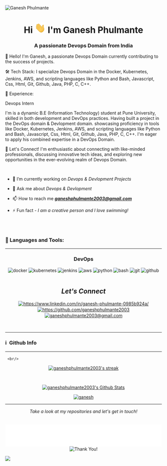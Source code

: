 <!----------------------------------- Heading Section ------------------------------------>

<img  src="https://camo.githubusercontent.com/fe036730cd3a294b1009c646183c70bbf1d2d17f2c03490f13e6d00dfe96ec78/68747470733a2f2f64657a696e65627261696e7a2e636f6d2f696d616765732f7765622d64657369676e2d6769662e676966" alt="Ganesh Phulmante" />
<h1 align="center">
    Hi
    <img src="https://raw.githubusercontent.com/ABSphreak/ABSphreak/master/gifs/Hi.gif" width="35">
    I'm Ganesh Phulmante
    <h3 align="center">A passionate Devops Domain from India</h3>
</h1> 



<!----------------------------------- About Section ---------------------------->

<p>👋 Hello! I'm Ganesh, a passionate Devops Domain currently contributing to the success of projects.

🛠️ Tech Stack:
I specialize  Devops Domain in the Docker, Kubernetes, Jenkins, AWS, and scripting languages like Python and Bash, Javascript, Css, Html, Git, Github, Java, PHP, C, C++.

🚀 Experience:

Devops Intern

I'm is a dynamic  B.E (Information Technology) student at Pune University, skilled in both development and DevOps practices. Having built a project in the DevOps domain & Devlopment domain. showcasing proficiency in tools like Docker, Kubernetes, Jenkins, AWS, and scripting languages like Python and Bash, Javascript, Css, Html, Git, Github, Java, PHP, C, C++. I'm eager to apply his combined expertise in a DevOps Domain.  

💬 Let's Connect!
I'm enthusiastic about connecting with like-minded professionals, discussing innovative tech ideas, and exploring new opportunities in the ever-evolving realm of Devops Domain.</p>
<br>

- 🔭 I’m currently working on *Devops & Devlopment Projects*

- 💬 Ask me about *Devops & Devlopment*

- 📫 How to reach me <b>*ganeshphulmante2003@gmail.com*</b>

- ⚡ Fun fact - *I am a creative person and I love swimming!*

<br>
<!-----------------------------------------------technical tools---------------------------------------->
</br>

<h3> 🚀 Languages and Tools:</h3>
<hr />
<div align="center">
  <h3 align="center">DevOps</h3>
  <img src="https://img.shields.io/badge/Docker-2496ED?style=for-the-badge&logo=docker&logoColor=white" align="center" alt="docker">
  <img src="https://img.shields.io/badge/Kubernetes-326CE5?style=for-the-badge&logo=kubernetes&logoColor=white" align="center" alt="kubernetes">
  <img src="https://img.shields.io/badge/Jenkins-D24939?style=for-the-badge&logo=jenkins&logoColor=white" align="center" alt="jenkins">
  <img src="https://img.shields.io/badge/AWS-232F3E?style=for-the-badge&logo=amazon-aws&logoColor=white" align="center" alt="aws">
  <img src="https://img.shields.io/badge/Python-3776AB?style=for-the-badge&logo=python&logoColor=white" align="center" alt="python">
  <img src="https://img.shields.io/badge/Bash-4EAA25?style=for-the-badge&logo=gnu-bash&logoColor=white" align="center" alt="bash">
  <img src="https://img.shields.io/badge/Git-f44d27?style=for-the-badge&logo=git&logoColor=white" align="center" alt="git"/>
  <img src="https://img.shields.io/badge/GitHub-100000?style=for-the-badge&logo=github&logoColor=white" align="center" alt="github"/>

</div>

 <br/>
 
 
     


<!----------------------------------- Social Media Links Section ------------------------------------>
<div align="center">
<h2><i> Let's Connect</i></h2>
<p align="center">
    <a href="https://www.linkedin.com/in/ganesh-phulmante-0985b924a/">
        <img align="center" src="https://img.shields.io/badge/LinkedIn-0077B5?style=for-the-badge&logo=linkedin&logoColor=white" alt="https://www.linkedin.com/in/ganesh-phulmante-0985b924a/" />
    </a>
    <a href="https://github.com/ganeshphulmante2003">
        <img align="center" src="https://img.shields.io/badge/Twitter-1DA1F2?style=for-the-badge&logo=twitter&logoColor=white" alt="https://github.com/ganeshphulmante2003" />
    </a>
    <a title="ganeshphulmante2003@gmail.com" href="ganeshphulmante2003@gmail.com">
        <img align="center" src="https://img.shields.io/badge/Gmail-D14836?style=for-the-badge&logo=gmail&logoColor=white" 
           alt="ganeshphulmante2003@gmail.com"/>
    </a>
 

</a>
</p>
</div>
<br>

<hr />

<!------------------------------------- githuib status part -------------------------------->




 <div align="left">
 <h3>ℹ️ &nbsp;Github Info</h3>
 <hr/>

     <br/>
   <p align="center">
    <a href="https://github.com/ganeshphulmante2003/github-readme-streak-stats">
        <img title="🔥 Get streak stats for your profile at git.io/streak-stats" alt="ganeshphulmante2003's streak" src="https://github-readme-streak-stats.herokuapp.com/?user=ganeshphulmante2003&theme=black-ice&hide_border=true&stroke=0000&background=060A0CD0"/>
    </a>
</p>                                                                                                                                              

  <br/>
     <p align="center" padding="1rem">                                                                                                 
    <a href="https://github-stats-alpha.vercel.app/api?username=ganeshphulmante2003"><img alt="ganeshphulmante2003's Github Stats" src="https://github-stats-alpha.vercel.app/api?username=ganeshphulmante2003" /></a>
    </p>                        



<p align="center"> <a href="https://github.com/ganeshphulmante2003"><img src="https://github-profile-trophy.vercel.app/?username=ganeshphulmante2003&margin-w=5&theme=radical" alt="ganesh" /></a> </p>



 </div>

<!--------------------------------------------------------- thanks-part ------------------------------------------------------->

 <hr>
                                                                                                         
<p align="center">
    <i>Take a look at my repositories and let's get in touch!</i><br><br>
    <code>
<a target="_blank" rel="noopener noreferrer" href="https://github.com/Kushal997-das/Kushal997-das/blob/master/Profile%20generator/marquee.svg"><img align="center" height="70" alt="Thanks" width="100%" src="https://github.com/Kushal997-das/Kushal997-das/raw/master/Profile%20generator/marquee.svg" style="max-width: 100%;"></a>
</code>
   <img alt="Thank You!" title="Thank You" src="https://img.shields.io/badge/Thank-You-ff69b4.svg"/>
</p>
 <img  src="https://raw.githubusercontent.com/Trilokia/Trilokia/379277808c61ef204768a61bbc5d25bc7798ccf1/bottom_header.svg" />
